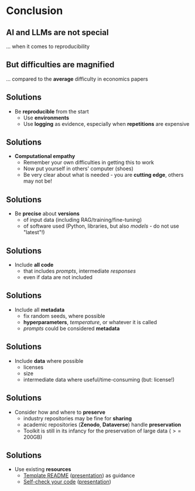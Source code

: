 # Conclusion

## AI and LLMs are not special

... when it comes to reproducibility

## But difficulties are magnified

... compared to the **average** difficulty in economics papers

## Solutions

- Be **reproducible** from the start
  - Use **environments**
  - Use **logging** as evidence, especially when **repetitions** are expensive

## Solutions

- **Computational empathy**
  - Remember your own difficulties in getting this to work
  - Now put yourself in others' computer (shoes)
  - Be very clear about what is needed - you are **cutting edge**, others may not be!

## Solutions

- Be **precise** about **versions**
  - of input data (including RAG/training/fine-tuning)
  - of software used (Python, libraries, but also *models* - do not use "latest"!)

## Solutions

- Include **all code**
  - that includes *prompts*, intermediate *responses*
  - even if data are not included

## Solutions

- Include all **metadata**
  - fix random seeds, where possible
  - **hyperparameters**, *temperature*, or whatever it is called
  - *prompts* could be considered **metadata**

## Solutions

- Include **data** where possible
  - licenses
  - size
  - intermediate data where useful/time-consuming (but: license!)

## Solutions

- Consider how and where to **preserve** 
  - industry repositories may be fine for **sharing**
  - academic repositories (**Zenodo**, **Dataverse**) handle **preservation**
  - Toolkit is still in its infancy for the preservation of large data ($>=$ 200GB)


## Solutions

- Use existing **resources**
  - [Template README](https://social-science-data-editors.github.io/template_README/) ([presentation](https://larsvilhuber.github.io/readme-presentation/)) as guidance
  - [Self-check your code](https://larsvilhuber.github.io/self-checking-reproducibility/) ([presentation](https://larsvilhuber.github.io/self-checking-reproducibility/presentation/))
  